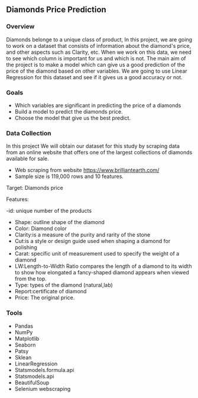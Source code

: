 ## Diamonds Price Prediction

### Overview

Diamonds belonge to a unique class of product, In this project, we are going to work on a dataset that consists of information about the diamond's price, and other aspects such as Clarity, etc. When we work on this data, we need to see which column is important for us and which is not. The main aim of the project is to make a model which can give us a good prediction of the price of the diamond based on other variables. We are going to use Linear Regression for this dataset and see if it gives us a good accuracy or not.

### Goals

- Which variables are significant in predicting the price of a diamonds
- Build a model to predict the diamonds price.
- Choose the model that give us the best predict. 


### Data Collection

In this project We will obtain our dataset for this study by scraping data from an online website that offers one of the largest collections of diamonds available for sale.
- Web scraping from website https://www.brilliantearth.com/
- Sample size is 119,000 rows and 10 features.

Target: Diamonds price

Features:

-id: unique number of the products
- Shape: outline shape of the diamond
- Color: Diamond color 
- Clarity:is a measure of the purity and rarity of the stone 
- Cut:is a style or design guide used when shaping a diamond for polishing
- Carat: specific unit of measurement used to specify the weight of a diamond
- LW:Length-to-Width Ratio compares the length of a diamond to its width to show how elongated a fancy-shaped diamond appears when viewed from the top.
- Type: types of the diamond (natural,lab)
- Report:certificate of diamond
- Price: The original price.

### Tools

- Pandas
- NumPy
- Matplotlib
- Seaborn
- Patsy
- Sklean
- LinearRegression
- Statsmodels.formula.api
- Statsmodels.api
- BeautifulSoup 
- Selenium webscraping
